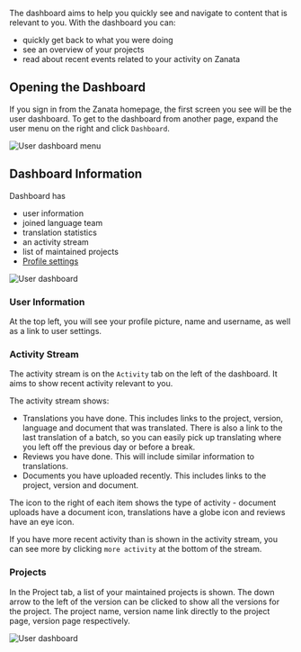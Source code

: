 The dashboard aims to help you quickly see and navigate to content that is relevant to you. With the dashboard you can:

 - quickly get back to what you were doing
 - see an overview of your projects
 - read about recent events related to your activity on Zanata

## Opening the Dashboard

If you sign in from the Zanata homepage, the first screen you see will be the user dashboard. To get to the dashboard from another page, expand the user menu on the right and click `Dashboard`.

<img alt="User dashboard menu" src="images/user-dashboard.png" />

## Dashboard Information

Dashboard has 

- user information
- joined language team
- translation statistics
- an activity stream 
- list of maintained projects
- [Profile settings](user-guide/account/account-settings)

<img alt="User dashboard" src="images/user-dashboard-view.png" />

### User Information

At the top left, you will see your profile picture, name and username, as well as a link to user settings.

### Activity Stream

The activity stream is on the `Activity` tab on the left of the dashboard. It aims to show recent activity relevant to you.

The activity stream shows:

 - Translations you have done. This includes links to the project, version, language and document that was translated. There is also a link to the last translation of a batch, so you can easily pick up translating where you left off the previous day or before a break.
 - Reviews you have done. This will include similar information to translations.
 - Documents you have uploaded recently. This includes links to the project, version and document.

The icon to the right of each item shows the type of activity - document uploads have a document icon, translations have a globe icon and reviews have an eye icon.

If you have more recent activity than is shown in the activity stream, you can see more by clicking `more activity` at the bottom of the stream.

### Projects

In the Project tab, a list of your maintained projects is shown. The down arrow to the left of the version can be clicked to show all the versions for the project. The project name, version name link directly to the project page, version page respectively.

<img alt="User dashboard" src="images/user-dashboard-versions.png" />
